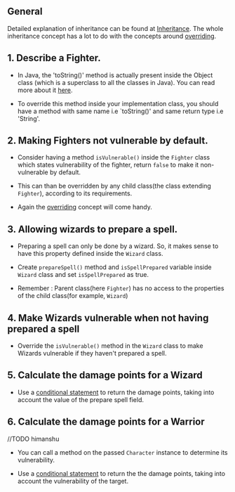 ## General

Detailed explanation of inheritance can be found at [Inheritance][Inheritance-main].
The whole inheritance concept has a lot to do with the concepts around [overriding][java-overriding].

## 1. Describe a Fighter.

- In Java, the 'toString()' method is actually present inside the Object class (which is a superclass to all the classes in Java).
You can read more about it [here][object-class-java].

- To override this method inside your implementation class, you should have a method with same name i.e `toString()' and same return type
i.e 'String'.


## 2. Making Fighters not vulnerable by default.

- Consider having a method `isVulnerable()` inside the `Fighter` class which states vulnerability of the fighter, return `false` to make it non-vulnerable by default.
- This can than be overridden by any child class(the class extending `Fighter`), according to its requirements.

- Again the [overriding][java-overriding] concept will come handy.

## 3. Allowing wizards to prepare a spell.

- Preparing a spell can only be done by a wizard. So, it makes sense to have this property defined inside the `Wizard` class.

- Create `prepareSpell()` method and `isSpellPrepared` variable inside `Wizard` class and set `isSpellPrepared` as true.

- Remember : Parent class(here `Fighter`) has no access to the properties of the child class(for example, `Wizard`)

## 4. Make Wizards vulnerable when not having prepared a spell

- Override the `isVulnerable()` method in the `Wizard` class to make Wizards vulnerable if they haven't prepared a spell.

## 5. Calculate the damage points for a Wizard

- Use a [conditional statement][if-else] to return the damage points, taking into account the value of the prepare spell field.

## 6. Calculate the damage points for a Warrior
//TODO himanshu
- You can call a method on the passed `Character` instance to determine its vulnerability.

- Use a [conditional statement][if-else] to return the the damage points, taking into account the vulnerability of the target.

[Inheritance-main]: https://www.geeksforgeeks.org/inheritance-in-java/
[object-class-java]: https://docs.oracle.com/javase/7/docs/api/java/lang/Object.html
[java-overriding]: https://docs.oracle.com/javase/tutorial/java/IandI/override.html
[if-else]: https://docs.oracle.com/javase/tutorial/java/nutsandbolts/if.html
